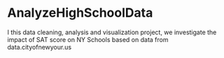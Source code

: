 # AnalyzeHighSchoolData
I this data cleaning, analysis and visualization project, we investigate the impact of SAT score on NY Schools based on data from data.cityofnewyour.us
